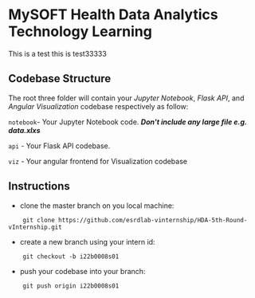 
# MySOFT Health Data Analytics Technology Learning

This is a test
this is test33333


## Codebase Structure

The root three folder will contain your *Jupyter Notebook*, *Flask API*, and *Angular Visualization* codebase respectively as follow:

`notebook`- Your Jupyter Notebook code. ***Don't include any large file e.g. data.xlxs*** 

`api` - Your Flask API codebase.

`viz` - Your angular frontend for Visualization codebase


## Instructions

- clone the master branch on you local machine: 
```
    git clone https://github.com/esrdlab-vinternship/HDA-5th-Round-vInternship.git
```

- create a new branch using your intern id:
```
    git checkout -b i22b0008s01
```
- push your codebase into your branch:
```
    git push origin i22b0008s01
```

